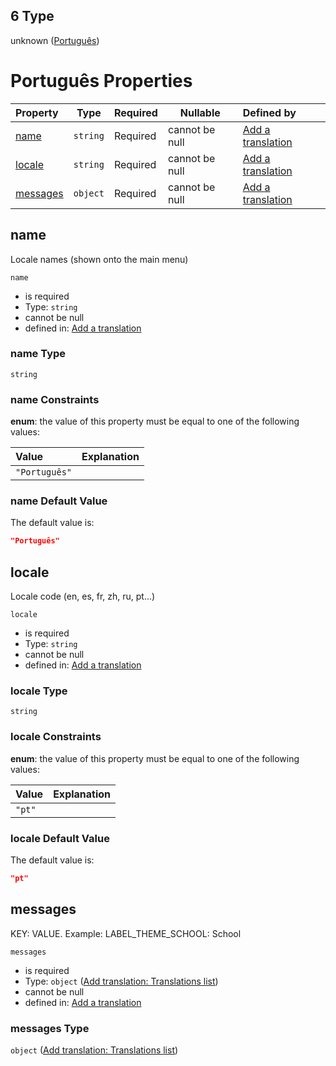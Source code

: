 ## 6 Type

unknown ([Português](add-translation-anyof-português.md))

# Português Properties

| Property              | Type     | Required | Nullable       | Defined by                                                                                                                                               |
| :-------------------- | -------- | -------- | -------------- | :------------------------------------------------------------------------------------------------------------------------------------------------------- |
| [name](#name)         | `string` | Required | cannot be null | [Add a translation](add-translation-anyof-português-properties-name.md "add-translation.json#/anyOf/6/properties/name")                                  |
| [locale](#locale)     | `string` | Required | cannot be null | [Add a translation](add-translation-anyof-português-properties-locale.md "add-translation.json#/anyOf/6/properties/locale")                              |
| [messages](#messages) | `object` | Required | cannot be null | [Add a translation](add-translation-anyof-português-properties-add-translation-translations-list.md "add-translation.json#/anyOf/6/properties/messages") |

## name

Locale names (shown onto the main menu)


`name`

-   is required
-   Type: `string`
-   cannot be null
-   defined in: [Add a translation](add-translation-anyof-português-properties-name.md "add-translation.json#/anyOf/6/properties/name")

### name Type

`string`

### name Constraints

**enum**: the value of this property must be equal to one of the following values:

| Value         | Explanation |
| :------------ | ----------- |
| `"Português"` |             |

### name Default Value

The default value is:

```json
"Português"
```

## locale

Locale code (en, es, fr, zh, ru, pt...)


`locale`

-   is required
-   Type: `string`
-   cannot be null
-   defined in: [Add a translation](add-translation-anyof-português-properties-locale.md "add-translation.json#/anyOf/6/properties/locale")

### locale Type

`string`

### locale Constraints

**enum**: the value of this property must be equal to one of the following values:

| Value  | Explanation |
| :----- | ----------- |
| `"pt"` |             |

### locale Default Value

The default value is:

```json
"pt"
```

## messages

KEY: VALUE. Example: LABEL_THEME_SCHOOL: School


`messages`

-   is required
-   Type: `object` ([Add translation: Translations list](add-translation-anyof-português-properties-add-translation-translations-list.md))
-   cannot be null
-   defined in: [Add a translation](add-translation-anyof-português-properties-add-translation-translations-list.md "add-translation.json#/anyOf/6/properties/messages")

### messages Type

`object` ([Add translation: Translations list](add-translation-anyof-português-properties-add-translation-translations-list.md))
